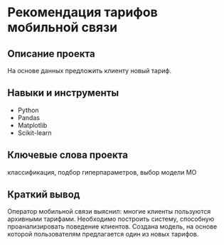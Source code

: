 # Рекомендация тарифов мобильной связи
## Описание проекта
На основе данных предложить клиенту новый тариф.
## Навыки и инструменты
* Python
* Pandas
* Matplotlib
* Scikit-learn
## Ключевые слова проекта
классификация, подбор гиперпараметров, выбор модели МО
## Краткий вывод
Оператор мобильной связи выяснил: многие клиенты пользуются архивными тарифами. 
Необходимо построить систему, способную проанализировать поведение клиентов.
Создана модель, на основе которой пользователям предлагается один из новых тарифов.
